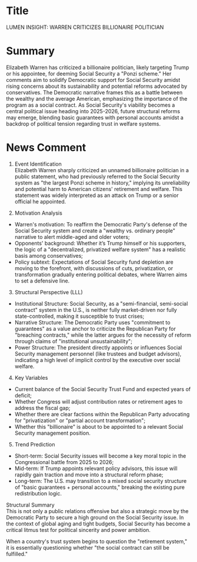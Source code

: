 # Title
LUMEN INSIGHT: WARREN CRITICIZES BILLIONAIRE POLITICIAN

# Summary
Elizabeth Warren has criticized a billionaire politician, likely targeting Trump or his appointee, for deeming Social Security a "Ponzi scheme." Her comments aim to solidify Democratic support for Social Security amidst rising concerns about its sustainability and potential reforms advocated by conservatives. The Democratic narrative frames this as a battle between the wealthy and the average American, emphasizing the importance of the program as a social contract. As Social Security's viability becomes a central political issue heading into 2025-2026, future structural reforms may emerge, blending basic guarantees with personal accounts amidst a backdrop of political tension regarding trust in welfare systems.

# News Comment
1. Event Identification  
Elizabeth Warren sharply criticized an unnamed billionaire politician in a public statement, who had previously referred to the Social Security system as "the largest Ponzi scheme in history," implying its unreliability and potential harm to American citizens' retirement and welfare. This statement was widely interpreted as an attack on Trump or a senior official he appointed.

2. Motivation Analysis  
- Warren's motivation: To reaffirm the Democratic Party's defense of the Social Security system and create a "wealthy vs. ordinary people" narrative to alert middle-aged and older voters;  
- Opponents' background: Whether it’s Trump himself or his supporters, the logic of a "decentralized, privatized welfare system" has a realistic basis among conservatives;  
- Policy subtext: Expectations of Social Security fund depletion are moving to the forefront, with discussions of cuts, privatization, or transformation gradually entering political debates, where Warren aims to set a defensive line.  

3. Structural Perspective (LLL)  
- Institutional Structure: Social Security, as a "semi-financial, semi-social contract" system in the U.S., is neither fully market-driven nor fully state-controlled, making it susceptible to trust crises;  
- Narrative Structure: The Democratic Party uses "commitment to guarantees" as a value anchor to criticize the Republican Party for "breaching contracts," while the latter argues for the necessity of reform through claims of "institutional unsustainability";  
- Power Structure: The president directly appoints or influences Social Security management personnel (like trustees and budget advisors), indicating a high level of implicit control by the executive over social welfare.  

4. Key Variables  
- Current balance of the Social Security Trust Fund and expected years of deficit;  
- Whether Congress will adjust contribution rates or retirement ages to address the fiscal gap;  
- Whether there are clear factions within the Republican Party advocating for "privatization" or "partial account transformation";  
- Whether this "billionaire" is about to be appointed to a relevant Social Security management position.  

5. Trend Prediction  
- Short-term: Social Security issues will become a key moral topic in the Congressional battle from 2025 to 2026;  
- Mid-term: If Trump appoints relevant policy advisors, this issue will rapidly gain traction and move into a structural reform phase;  
- Long-term: The U.S. may transition to a mixed social security structure of "basic guarantees + personal accounts," breaking the existing pure redistribution logic.  

Structural Summary  
This is not only a public relations offensive but also a strategic move by the Democratic Party to secure a high ground on the Social Security issue. In the context of global aging and tight budgets, Social Security has become a critical litmus test for political sincerity and power ambition.  

When a country's trust system begins to question the "retirement system," it is essentially questioning whether "the social contract can still be fulfilled."
